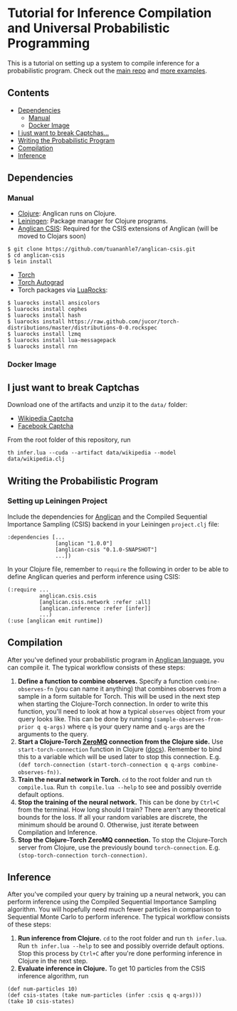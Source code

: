 # Tutorial for Inference Compilation and Universal Probabilistic Programming

This is a tutorial on setting up a system to compile inference for a probabilistic program. Check out the [main repo](https://github.com/tuananhle7/torch-csis) and [more examples](examples/README.md).

## Contents
- [Dependencies](#dependencies)
    - [Manual](#manual)
    - [Docker Image](#docker-image)
- [I just want to break Captchas...](#i-just-want-to-break-captchas)
- [Writing the Probabilistic Program](#writing-the-probabilistic-program)
- [Compilation](#compilation)
- [Inference](#inference)

## Dependencies
### Manual
- [Clojure](http://clojure.org/guides/getting_started): Anglican runs on Clojure.
- [Leiningen](http://leiningen.org/#install): Package manager for Clojure programs.
- [Anglican CSIS](https://github.com/tuananhle7/anglican-csis): Required for the CSIS extensions of Anglican (will be moved to Clojars soon)
```
$ git clone https://github.com/tuananhle7/anglican-csis.git
$ cd anglican-csis
$ lein install
```
- [Torch](http://torch.ch/docs/getting-started.html)
- [Torch Autograd](https://github.com/twitter/torch-autograd#install)
- Torch packages via [LuaRocks](https://luarocks.org/):
```
$ luarocks install ansicolors
$ luarocks install cephes
$ luarocks install hash
$ luarocks install https://raw.github.com/jucor/torch-distributions/master/distributions-0-0.rockspec
$ luarocks install lzmq
$ luarocks install lua-messagepack
$ luarocks install rnn
```

### Docker Image

## I just want to break Captchas

Download one of the artifacts and unzip it to the `data/` folder:
- [Wikipedia Captcha](TODO)
- [Facebook Captcha](TODO)

From the root folder of this repository, run
```
th infer.lua --cuda --artifact data/wikipedia --model data/wikipedia.clj
```

## Writing the Probabilistic Program
### Setting up Leiningen Project
Include the dependencies for [Anglican](http://www.robots.ox.ac.uk/~fwood/anglican/index.html) and the Compiled Sequential Importance Sampling (CSIS) backend in your Leiningen `project.clj` file:
```
:dependencies [...
               [anglican "1.0.0"]
               [anglican-csis "0.1.0-SNAPSHOT"]
               ...])
```

In your Clojure file, remember to `require` the following in order to be able to define Anglican queries and perform inference using CSIS:
```
(:require ...
          anglican.csis.csis
          [anglican.csis.network :refer :all]
          [anglican.inference :refer [infer]]
          ...)
(:use [anglican emit runtime])
```

## Compilation
After you've defined your probabilistic program in [Anglican language](http://www.robots.ox.ac.uk/~fwood/anglican/language/index.html), you can compile it. The typical workflow consists of these steps:

1. **Define a function to combine observes.**
Specify a function `combine-observes-fn` (you can name it anything) that combines observes from a sample in a form suitable for Torch. This will be used in the next step when starting the Clojure-Torch connection. In order to write this function, you'll need to look at how a typical `observes` object from your query looks like. This can be done by running `(sample-observes-from-prior q q-args)` where `q` is your query name and `q-args` are the arguments to the query.
2. **Start a Clojure-Torch [ZeroMQ](http://zeromq.org/) connection from the Clojure side.** Use `start-torch-connection` function in Clojure ([docs](http://tuananhle.co.uk/anglican-csis-doc/anglican.csis.network.html#var-start-torch-connection)). Remember to bind this to a variable which will be used later to stop this connection. E.g. `(def torch-connection (start-torch-connection q q-args combine-observes-fn))`.
3. **Train the neural network in Torch.** `cd` to the root folder and run `th compile.lua`. Run `th compile.lua --help` to see and possibly override default options.
4. **Stop the training of the neural network.** This can be done by `Ctrl+C` from the terminal. How long should I train? There aren't any theoretical bounds for the loss. If all your random variables are discrete, the minimum should be around 0. Otherwise, just iterate between Compilation and Inference.
5. **Stop the Clojure-Torch ZeroMQ connection.** To stop the Clojure-Torch server from Clojure, use the previously bound `torch-connection`. E.g. `(stop-torch-connection torch-connection)`.

## Inference
After you've compiled your query by training up a neural network, you can perform inference using the Compiled Sequential Importance Sampling algorithm. You will hopefully need much fewer particles in comparison to Sequential Monte Carlo to perform inference. The typical workflow consists of these steps:

1. **Run inference from Clojure.** `cd` to the root folder and run `th infer.lua`. Run `th infer.lua --help` to see and possibly override default options. Stop this process by `Ctrl+C` after you're done performing inference in Clojure in the next step.
2. **Evaluate inference in Clojure.** To get 10 particles from the CSIS inference algorithm, run
```
(def num-particles 10)
(def csis-states (take num-particles (infer :csis q q-args)))
(take 10 csis-states)
```
